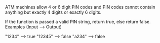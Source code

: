 ATM machines allow 4 or 6 digit PIN codes and PIN codes cannot contain anything but exactly 4 digits or exactly 6 digits.

If the function is passed a valid PIN string, return true, else return false.
Examples (Input --> Output)

"1234"   -->  true
"12345"  -->  false
"a234"   -->  false


